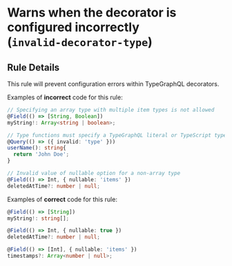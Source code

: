 # Warns when the decorator is configured incorrectly<br/>(`invalid-decorator-type`)

## Rule Details

This rule will prevent configuration errors within TypeGraphQL decorators.

Examples of **incorrect** code for this rule:

```ts
// Specifying an array type with multiple item types is not allowed
@Field(() => [String, Boolean])
myString!: Array<string | boolean>;
```

```ts
// Type functions must specify a TypeGraphQL literal or TypeScript type
@Query(() => ({ invalid: 'type' }))
userName(): string{
  return 'John Doe';
}
```

```ts
// Invalid value of nullable option for a non-array type
@Field(() => Int, { nullable: 'items' })
deletedAtTime?: number | null;
```

Examples of **correct** code for this rule:

```ts
@Field(() => [String])
myString!: string[];
```

```ts
@Field(() => Int, { nullable: true })
deletedAtTime?: number | null;
```

```ts
@Field(() => [Int], { nullable: 'items' })
timestamps?: Array<number | null>;
```
